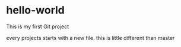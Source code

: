 # hello-world
This is my first Git project

every projects starts with a new file. this is little different than master
